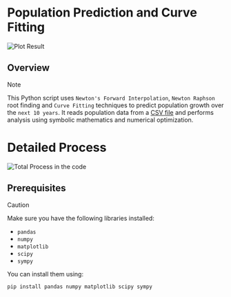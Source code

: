 # Population Prediction and Curve Fitting

![Plot Result](https://github.com/mehedi37/LAB/assets/41261534/9041d9b3-91d8-4ff9-8967-94bf2cbb3690) 


## Overview
> [!NOTE]
> This Python script uses `Newton's Forward Interpolation`, `Newton Raphson` root finding and `Curve Fitting` techniques to predict population growth over the `next 10 years`. It reads population data from a [CSV file](https://raw.githubusercontent.com/mehedi37/LAB/main/2-2/numerical/data.csv) and performs analysis using symbolic mathematics and numerical optimization.

# Detailed Process
![Total Process in the code](https://github.com/mehedi37/LAB/assets/41261534/0d9ee6c4-6fb4-4416-87a9-4b596a2a5744)


## Prerequisites
> [!CAUTION]
> Make sure you have the following libraries installed:
- `pandas`
- `numpy`
- `matplotlib`
- `scipy`
- `sympy`

You can install them using:
```python
pip install pandas numpy matplotlib scipy sympy
```
